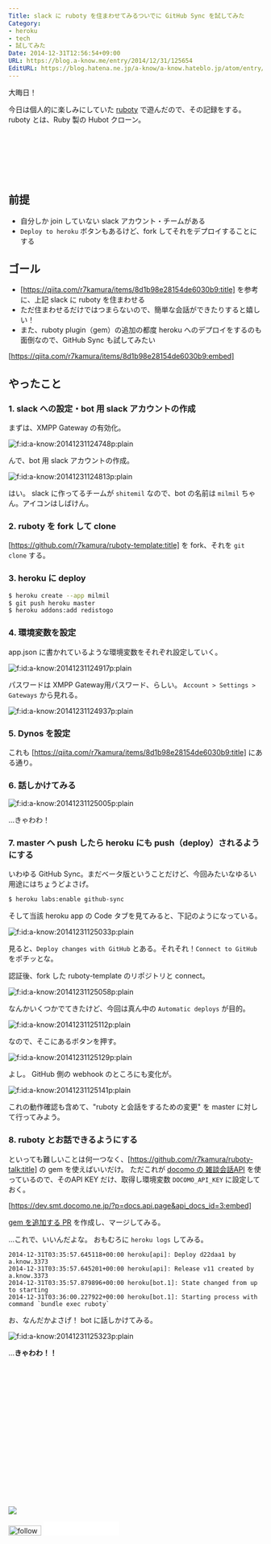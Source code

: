 ```yaml
---
Title: slack に ruboty を住まわせてみるついでに GitHub Sync を試してみた
Category:
- heroku
- tech
- 試してみた
Date: 2014-12-31T12:56:54+09:00
URL: https://blog.a-know.me/entry/2014/12/31/125654
EditURL: https://blog.hatena.ne.jp/a-know/a-know.hateblo.jp/atom/entry/8454420450078538450
---
```


大晦日！

今日は個人的に楽しみにしていた [ruboty](https://github.com/r7kamura/ruboty) で遊んだので、その記録をする。ruboty とは、Ruby 製の Hubot クローン。



<!-- more -->

<script async src="//pagead2.googlesyndication.com/pagead/js/adsbygoogle.js"></script>
<!-- article-top -->
<ins class="adsbygoogle"
     style="display:inline-block;width:728px;height:90px"
     data-ad-client="ca-pub-3463034538369189"
     data-ad-slot="8367620130"></ins>
<script>
(adsbygoogle = window.adsbygoogle || []).push({});
</script>


## 前提
* 自分しか join していない slack アカウント・チームがある
* `Deploy to heroku` ボタンもあるけど、fork してそれをデプロイすることにする

## ゴール
* [https://qiita.com/r7kamura/items/8d1b98e28154de6030b9:title] を参考に、上記 slack に ruboty を住まわせる
* ただ住まわせるだけではつまらないので、簡単な会話ができたりすると嬉しい！
* また、ruboty plugin（gem）の追加の都度 heroku へのデプロイをするのも面倒なので、GitHub Sync も試してみたい



[https://qiita.com/r7kamura/items/8d1b98e28154de6030b9:embed]



<!-- more -->



## やったこと
### 1. slack への設定・bot 用 slack アカウントの作成
まずは、XMPP Gateway の有効化。

<p><span itemscope itemtype="https://schema.org/Photograph"><img src="//cdn-ak.f.st-hatena.com/images/fotolife/a/a-know/20141231/20141231124748.png" alt="f:id:a-know:20141231124748p:plain" title="f:id:a-know:20141231124748p:plain" class="hatena-fotolife" itemprop="image"></span></p>


んで、bot 用 slack アカウントの作成。


<p><span itemscope itemtype="https://schema.org/Photograph"><img src="//cdn-ak.f.st-hatena.com/images/fotolife/a/a-know/20141231/20141231124813.png" alt="f:id:a-know:20141231124813p:plain" title="f:id:a-know:20141231124813p:plain" class="hatena-fotolife" itemprop="image"></span></p>


はい。
slack に作ってるチームが `shitemil` なので、bot の名前は `milmil` ちゃん。アイコンはしばけん。


### 2. ruboty を fork して clone
[https://github.com/r7kamura/ruboty-template:title] を fork、それを `git clone` する。

### 3. heroku に deploy
```sh
$ heroku create --app milmil
$ git push heroku master
$ heroku addons:add redistogo
```

### 4. 環境変数を設定
app.json に書かれているような環境変数をそれぞれ設定していく。

<p><span itemscope itemtype="https://schema.org/Photograph"><img src="//cdn-ak.f.st-hatena.com/images/fotolife/a/a-know/20141231/20141231124917.png" alt="f:id:a-know:20141231124917p:plain" title="f:id:a-know:20141231124917p:plain" class="hatena-fotolife" itemprop="image"></span></p>


パスワードは XMPP Gateway用パスワード、らしい。
`Account > Settings > Gateways` から見れる。


<p><span itemscope itemtype="https://schema.org/Photograph"><img src="//cdn-ak.f.st-hatena.com/images/fotolife/a/a-know/20141231/20141231124937.png" alt="f:id:a-know:20141231124937p:plain" title="f:id:a-know:20141231124937p:plain" class="hatena-fotolife" itemprop="image"></span></p>


### 5. Dynos を設定
これも [https://qiita.com/r7kamura/items/8d1b98e28154de6030b9:title] にある通り。

### 6. 話しかけてみる

<p><span itemscope itemtype="https://schema.org/Photograph"><img src="//cdn-ak.f.st-hatena.com/images/fotolife/a/a-know/20141231/20141231125005.png" alt="f:id:a-know:20141231125005p:plain" title="f:id:a-know:20141231125005p:plain" class="hatena-fotolife" itemprop="image"></span></p>


...きゃわわ！


### 7. master へ push したら heroku にも push（deploy）されるようにする
いわゆる GitHub Sync。まだベータ版ということだけど、今回みたいなゆるい用途にはちょうどよさげ。


```sh
$ heroku labs:enable github-sync
```

そして当該 heroku app の Code タブを見てみると、下記のようになっている。


<p><span itemscope itemtype="https://schema.org/Photograph"><img src="//cdn-ak.f.st-hatena.com/images/fotolife/a/a-know/20141231/20141231125033.png" alt="f:id:a-know:20141231125033p:plain" title="f:id:a-know:20141231125033p:plain" class="hatena-fotolife" itemprop="image"></span></p>


見ると、`Deploy changes with GitHub` とある。それそれ！`Connect to GitHub` をポチッとな。

認証後、fork した ruboty-template のリポジトリと connect。

<p><span itemscope itemtype="https://schema.org/Photograph"><img src="//cdn-ak.f.st-hatena.com/images/fotolife/a/a-know/20141231/20141231125058.png" alt="f:id:a-know:20141231125058p:plain" title="f:id:a-know:20141231125058p:plain" class="hatena-fotolife" itemprop="image"></span></p>


なんかいくつかでてきたけど、今回は真ん中の `Automatic deploys` が目的。

<p><span itemscope itemtype="https://schema.org/Photograph"><img src="//cdn-ak.f.st-hatena.com/images/fotolife/a/a-know/20141231/20141231125112.png" alt="f:id:a-know:20141231125112p:plain" title="f:id:a-know:20141231125112p:plain" class="hatena-fotolife" itemprop="image"></span></p>


なので、そこにあるボタンを押す。


<p><span itemscope itemtype="https://schema.org/Photograph"><img src="//cdn-ak.f.st-hatena.com/images/fotolife/a/a-know/20141231/20141231125129.png" alt="f:id:a-know:20141231125129p:plain" title="f:id:a-know:20141231125129p:plain" class="hatena-fotolife" itemprop="image"></span></p>


よし。
GitHub 側の webhook のところにも変化が。

<p><span itemscope itemtype="https://schema.org/Photograph"><img src="//cdn-ak.f.st-hatena.com/images/fotolife/a/a-know/20141231/20141231125141.png" alt="f:id:a-know:20141231125141p:plain" title="f:id:a-know:20141231125141p:plain" class="hatena-fotolife" itemprop="image"></span></p>


これの動作確認も含めて、"ruboty と会話をするための変更" を master に対して行ってみよう。

### 8. ruboty とお話できるようにする
といっても難しいことは何一つなく、[https://github.com/r7kamura/ruboty-talk:title] の gem を使えばいいだけ。
ただこれが [docomo の 雑談会話API](https://dev.smt.docomo.ne.jp/?p=docs.api.page&api_docs_id=3) を使っているので、そのAPI KEY だけ、取得し環境変数 `DOCOMO_API_KEY` に設定しておく。


[https://dev.smt.docomo.ne.jp/?p=docs.api.page&api_docs_id=3:embed]


[gem を追加する PR](https://github.com/a-know/ruboty-template/pull/1) を作成し、マージしてみる。

...これで、いいんだよな。
おもむろに `heroku logs` してみる。

```
2014-12-31T03:35:57.645118+00:00 heroku[api]: Deploy d22daa1 by a.know.3373
2014-12-31T03:35:57.645201+00:00 heroku[api]: Release v11 created by a.know.3373
2014-12-31T03:35:57.879896+00:00 heroku[bot.1]: State changed from up to starting
2014-12-31T03:36:00.227922+00:00 heroku[bot.1]: Starting process with command `bundle exec ruboty`
```

お、なんだかよさげ！
bot に話しかけてみる。


<p><span itemscope itemtype="https://schema.org/Photograph"><img src="//cdn-ak.f.st-hatena.com/images/fotolife/a/a-know/20141231/20141231125323.png" alt="f:id:a-know:20141231125323p:plain" title="f:id:a-know:20141231125323p:plain" class="hatena-fotolife" itemprop="image"></span></p>


...<b>きゃわわ！！</b>


<div>
<br>
<script async src="//pagead2.googlesyndication.com/pagead/js/adsbygoogle.js"></script>
<!-- article-bottom2 -->
<ins class="adsbygoogle"
     style="display:inline-block;width:300px;height:250px"
     data-ad-client="ca-pub-3463034538369189"
     data-ad-slot="5274552934"></ins>
<script>
(adsbygoogle = window.adsbygoogle || []).push({});
</script>

<a href="http://bit.ly/pixe-la" target='blank' rel="nofollow"><img src="https://cdn-ak.f.st-hatena.com/images/fotolife/a/a-know/20181026/20181026091953.png"></a>
<br>
</div>

<div>
<a href='http://cloud.feedly.com/#subscription%2Ffeed%2Fhttp%3A%2F%2Fblog.a-know.me%2Ffeed'  target='blank'><img id='feedlyFollow' src='//s3.feedly.com/img/follows/feedly-follow-rectangle-volume-small_2x.png' alt='follow us in feedly' width='65' height='20'></a>



<iframe src="//blog.hatena.ne.jp/a-know/a-know.hateblo.jp/subscribe/iframe" allowtransparency="true" frameborder="0" scrolling="no" width="150" height="28"></iframe>
</div>


<script src="https://moshi-moshi.moshimo.works/moshimoshi/a_know_blog/2014-12-31-125654?title=slack%20%E3%81%AB%20ruboty%20%E3%82%92%E4%BD%8F%E3%81%BE%E3%82%8F%E3%81%9B%E3%81%A6%E3%81%BF%E3%82%8B%E3%81%A4%E3%81%84%E3%81%A7%E3%81%AB%20GitHub%20Sync%20%E3%82%92%E8%A9%A6%E3%81%97%E3%81%A6%E3%81%BF%E3%81%9F"></script>
